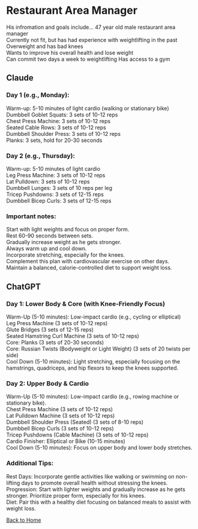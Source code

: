 # Restaurant Area Manager  
His infromation and goals include... 
47 year old male restaurant area manager  
Currently not fit, but has had experience with weightlifting in the past  
Overweight and has bad knees  
Wants to improve his overall health and lose weight  
Can commit two days a week to weightlifting
Has access to a gym

## Claude
### Day 1 (e.g., Monday):  
Warm-up: 5-10 minutes of light cardio (walking or stationary bike)  
Dumbbell Goblet Squats: 3 sets of 10-12 reps  
Chest Press Machine: 3 sets of 10-12 reps  
Seated Cable Rows: 3 sets of 10-12 reps  
Dumbbell Shoulder Press: 3 sets of 10-12 reps  
Planks: 3 sets, hold for 20-30 seconds  

### Day 2 (e.g., Thursday):  
Warm-up: 5-10 minutes of light cardio  
Leg Press Machine: 3 sets of 10-12 reps  
Lat Pulldown: 3 sets of 10-12 reps  
Dumbbell Lunges: 3 sets of 10 reps per leg  
Tricep Pushdowns: 3 sets of 12-15 reps  
Dumbbell Bicep Curls: 3 sets of 12-15 reps  

### Important notes:  
Start with light weights and focus on proper form.  
Rest 60-90 seconds between sets.  
Gradually increase weight as he gets stronger.  
Always warm up and cool down.  
Incorporate stretching, especially for the knees.  
Complement this plan with cardiovascular exercise on other days.  
Maintain a balanced, calorie-controlled diet to support weight loss.  

## ChatGPT
### Day 1: Lower Body & Core (with Knee-Friendly Focus)  
Warm-Up (5-10 minutes): Low-impact cardio (e.g., cycling or elliptical)  
Leg Press Machine (3 sets of 10-12 reps)  
Glute Bridges (3 sets of 12-15 reps)  
Seated Hamstring Curl Machine (3 sets of 10-12 reps)  
Core: Planks (3 sets of 20-30 seconds)  
Core: Russian Twists (Bodyweight or Light Weight) (3 sets of 20 twists per side)  
Cool Down (5-10 minutes): Light stretching, especially focusing on the hamstrings, quadriceps, and hip flexors to keep the knees supported.  

### Day 2: Upper Body & Cardio
Warm-Up (5-10 minutes): Low-impact cardio (e.g., rowing machine or stationary bike).  
Chest Press Machine (3 sets of 10-12 reps)  
Lat Pulldown Machine (3 sets of 10-12 reps)  
Dumbbell Shoulder Press (Seated) (3 sets of 8-10 reps)  
Dumbbell Bicep Curls (3 sets of 10-12 reps)  
Tricep Pushdowns (Cable Machine) (3 sets of 10-12 reps)  
Cardio Finisher: Elliptical or Bike (10-15 minutes)  
Cool Down (5-10 minutes): Focus on upper body and lower body stretches.  

### Additional Tips:  
Rest Days: Incorporate gentle activities like walking or swimming on non-lifting days to promote overall health without stressing the knees.  
Progression: Start with lighter weights and gradually increase as he gets stronger. Prioritize proper form, especially for his knees.  
Diet: Pair this with a healthy diet focusing on balanced meals to assist with weight loss.  

[Back to Home](README.md)  
